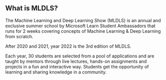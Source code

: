 
## What is MLDLS?

The Machine Learning and Deep Learning Show (MLDLS) is an annual and exclusive summer school by Microsoft Learn Student Ambassadors that runs for 2 weeks covering concepts of Machine Learning & Deep Learning from scratch. 

After 2020 and 2021, year 2022 is the 3rd edition of MLDLS. 

Each year, 30 students are selected from a pool of applications and are taught by mentors through live lectures, hands-on assignments and projects in a fun and interactive way. Students get the opportunity of learning and sharing knowledge in a community. 
